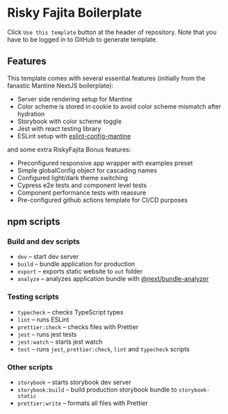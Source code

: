 # Risky Fajita Boilerplate

Click `Use this template` button at the header of repository. Note that you have to be logged in to GitHub to generate template.

## Features

This template comes with several essential features (initially from the fanastic Mantine NextJS boilerplate):

- Server side rendering setup for Mantine
- Color scheme is stored in cookie to avoid color scheme mismatch after hydration
- Storybook with color scheme toggle
- Jest with react testing library
- ESLint setup with [eslint-config-mantine](https://github.com/mantinedev/eslint-config-mantine)

and some extra RiskyFajita Bonus features:
- Preconfigured responsive app wrapper with examples preset
- Simple globalConfig object for cascading names
- Configured light/dark theme switching
- Cypress e2e tests and component level tests
- Component performance tests with reassure
- Pre-configured github actions template for CI/CD purposes 

## npm scripts

### Build and dev scripts

- `dev` – start dev server
- `build` – bundle application for production
- `export` – exports static website to `out` folder
- `analyze` – analyzes application bundle with [@next/bundle-analyzer](https://www.npmjs.com/package/@next/bundle-analyzer)

### Testing scripts

- `typecheck` – checks TypeScript types
- `lint` – runs ESLint
- `prettier:check` – checks files with Prettier
- `jest` – runs jest tests
- `jest:watch` – starts jest watch
- `test` – runs `jest`, `prettier:check`, `lint` and `typecheck` scripts

### Other scripts

- `storybook` – starts storybook dev server
- `storybook:build` – build production storybook bundle to `storybook-static`
- `prettier:write` – formats all files with Prettier
